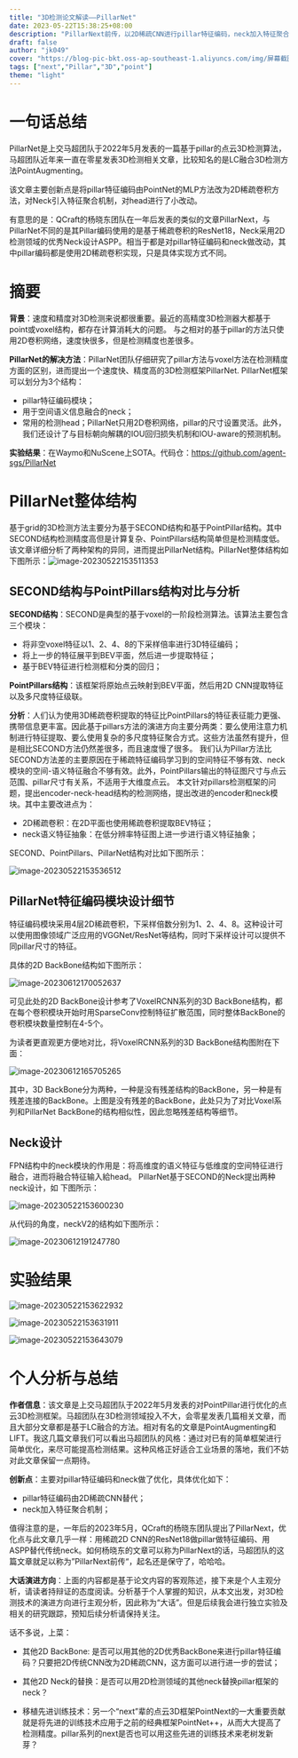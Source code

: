 ```yaml
---
title: "3D检测论文解读——PillarNet"
date: 2023-05-22T15:38:25+08:00
description: "PillarNext前传，以2D稀疏CNN进行pillar特征编码，neck加入特征聚合机制"
draft: false
author: "jk049"
cover: "https://blog-pic-bkt.oss-ap-southeast-1.aliyuncs.com/img/屏幕截图 2022-10-19 215557.png"
tags: ["next","Pillar","3D","point"]
theme: "light"
---
```


# 一句话总结

PillarNet是上交马超团队于2022年5月发表的一篇基于pillar的点云3D检测算法，马超团队近年来一直在零星发表3D检测相关文章，比较知名的是LC融合3D检测方法PointAugmenting。

该文章主要创新点是将pillar特征编码由PointNet的MLP方法改为2D稀疏卷积方法，对Neck引入特征聚合机制，对head进行了小改动。

有意思的是：QCraft的杨晓东团队在一年后发表的类似的文章PillarNext，与PillarNet不同的是其Pillar编码使用的是基于稀疏卷积的ResNet18，Neck采用2D检测领域的优秀Neck设计ASPP。相当于都是对pillar特征编码和neck做改动，其中pillar编码都是使用2D稀疏卷积实现，只是具体实现方式不同。

# 摘要

**背景**：速度和精度对3D检测来说都很重要。最近的高精度3D检测器大都基于point或voxel结构，都存在计算消耗大的问题。 与之相对的基于pillar的方法只使用2D卷积网络，速度快很多，但是检测精度也差很多。 

**PillarNet的解决方法**：PillarNet团队仔细研究了pillar方法与voxel方法在检测精度方面的区别，进而提出一个速度快、精度高的3D检测框架PillarNet. PillarNet框架可以划分为3个结构：

- pillar特征编码模块；
- 用于空间语义信息融合的neck；
- 常用的检测head；PillarNet只用2D卷积网络，pillar的尺寸设置灵活。此外，我们还设计了与目标朝向解耦的IOU回归损失机制和IOU-aware的预测机制。

**实验结果**：在Waymo和NuScene上SOTA。代码仓：https://github.com/agent-sgs/PillarNet

# PillarNet整体结构

基于grid的3D检测方法主要分为基于SECOND结构和基于PointPillar结构。其中SECOND结构检测精度高但是计算复杂、PointPillars结构简单但是检测精度低。该文章详细分析了两种架构的异同，进而提出PillarNet结构。PillarNet整体结构如下图所示：![image-20230522153511353](https://blog-pic-bkt.oss-ap-southeast-1.aliyuncs.com/img/image-20230522153511353.png)

## SECOND结构与PointPillars结构对比与分析

**SECOND结构**：SECOND是典型的基于voxel的一阶段检测算法。该算法主要包含三个模块：

- 将非空voxel特征以1、2、4、8的下采样倍率进行3D特征编码；
- 将上一步的特征展平到BEV平面，然后进一步提取特征；
- 基于BEV特征进行检测框和分类的回归；

**PointPillars结构**：该框架将原始点云映射到BEV平面，然后用2D CNN提取特征以及多尺度特征级联。

**分析**：人们认为使用3D稀疏卷积提取的特征比PointPillars的特征表征能力更强、携带信息更丰富。因此基于pillars方法的演进方向主要分两类：要么使用注意力机制进行特征提取、要么使用复杂的多尺度特征聚合方式。这些方法虽然有提升，但是相比SECOND方法仍然差很多，而且速度慢了很多。 我们认为Pillar方法比SECOND方法差的主要原因在于稀疏特征编码学习到的空间特征不够有效、neck模块的空间-语义特征融合不够有效。此外，PointPillars输出的特征图尺寸与点云范围、pillar尺寸有关系，不适用于大维度点云。 本文针对pillars检测框架的问题，提出encoder-neck-head结构的检测网络，提出改进的encoder和neck模块。其中主要改进点为：

- 2D稀疏卷积：在2D平面也使用稀疏卷积提取BEV特征；
- neck语义特征抽象：在低分辨率特征图上进一步进行语义特征抽象；

SECOND、PointPillars、PillarNet结构对比如下图所示：

![image-20230522153536512](https://blog-pic-bkt.oss-ap-southeast-1.aliyuncs.com/img/image-20230522153536512.png)

## PillarNet特征编码模块设计细节

特征编码模块采用4层2D稀疏卷积，下采样倍数分别为1、2、4、8。这种设计可以使用图像领域广泛应用的VGGNet/ResNet等结构，同时下采样设计可以提供不同pillar尺寸的特征。

具体的2D BackBone结构如下图所示：

![image-20230612170052637](https://blog-pic-bkt.oss-ap-southeast-1.aliyuncs.com/img/image-20230612170052637.png)

可见此处的2D BackBone设计参考了VoxelRCNN系列的3D BackBone结构，都在每个卷积模块开始时用SparseConv控制特征扩散范围，同时整体BackBone的卷积模块数量控制在4-5个。

为读者更直观更方便地对比，将VoxelRCNN系列的3D BackBone结构图附在下面：

![image-20230612165705265](https://blog-pic-bkt.oss-ap-southeast-1.aliyuncs.com/img/image-20230612165705265.png)

其中，3D BackBone分为两种，一种是没有残差结构的BackBone，另一种是有残差连接的BackBone。上图是没有残差的BackBone，此处只为了对比Voxel系列和PillarNet BackBone的结构相似性，因此忽略残差结构等细节。



## Neck设计

FPN结构中的neck模块的作用是：将高维度的语义特征与低维度的空间特征进行融合，进而将融合特征输入給head。 PillarNet基于SECOND的Neck提出两种neck设计，如 下图所示：

![image-20230522153600230](https://blog-pic-bkt.oss-ap-southeast-1.aliyuncs.com/img/image-20230522153600230.png)

从代码的角度，neckV2的结构如下图所示：

![image-20230612191247780](https://blog-pic-bkt.oss-ap-southeast-1.aliyuncs.com/img/image-20230612191247780.png)

# 实验结果

![image-20230522153622932](https://blog-pic-bkt.oss-ap-southeast-1.aliyuncs.com/img/image-20230522153622932.png)

![image-20230522153631911](https://blog-pic-bkt.oss-ap-southeast-1.aliyuncs.com/img/image-20230522153631911.png)

![image-20230522153643079](https://blog-pic-bkt.oss-ap-southeast-1.aliyuncs.com/img/image-20230522153643079.png)

# 个人分析与总结

**作者信息**：该文章是上交马超团队于2022年5月发表的对PointPillar进行优化的点云3D检测框架。马超团队在3D检测领域投入不大，会零星发表几篇相关文章，而且大部分文章都是基于LC融合的方法。相对有名的文章是PointAugmenting和LIFT。我这几篇文章我们可以看出马超团队的风格：通过对已有的简单框架进行简单优化，来尽可能提高检测结果。这种风格正好适合工业场景的落地，我们不妨对此文章保留一点期待。

**创新点**：主要对pillar特征编码和neck做了优化，具体优化如下：

- pillar特征编码由2D稀疏CNN替代；
- neck加入特征聚合机制；

值得注意的是，一年后的2023年5月，QCraft的杨晓东团队提出了PillarNext，优化点与此文章几乎一样：用稀疏2D CNN的ResNet18做pillar做特征编码、用ASPP替代传统neck。如何杨晓东的文章可以称为PillarNext的话，马超团队的这篇文章就足以称为”PillarNext前传“，起名还是保守了，哈哈哈。

**大话演进方向**：上面的内容都是基于论文内容的客观陈述，接下来是个人主观分析，请读者持辩证的态度阅读。分析基于个人掌握的知识，从本文出发，对3D检测技术的演进方向进行主观分析，因此称为“大话”。但是后续我会进行独立实验及相关的研究跟踪，预知后续分析请保持关注。

话不多说，上菜：

- 其他2D BackBone: 是否可以用其他的2D优秀BackBone来进行pillar特征编码？只要把2D传统CNN改为2D稀疏CNN，这方面可以进行进一步的尝试；

- 其他2D Neck的替换：是否可以用2D检测领域的其他neck替换pillar框架的neck？

- 移植先进训练技术：另一个“next”辈的点云3D框架PointNext的一大重要贡献就是将先进的训练技术应用于之前的经典框架PointNet++，从而大大提高了检测精度。pillar系列的next是否也可以用这些先进的训练技术来老树发新芽？

  







